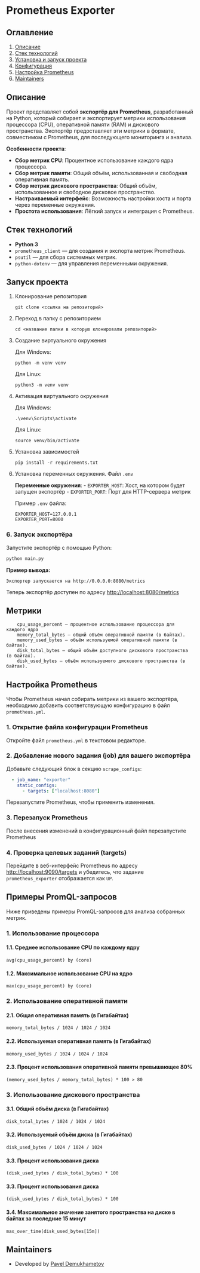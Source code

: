 # Prometheus Exporter

## Оглавление
1. [Описание](#описание)
2. [Стек технологий](#стек-технологий)
3. [Установка и запуск проекта](#установка-и-запуск-проекта)
4. [Конфигурация](#конфигурация)
5. [Настройка Prometheus](#настройка-prometheus)
6. [Maintainers](#maintainers)

## Описание

Проект представляет собой **экспортёр для Prometheus**, разработанный на Python, который собирает и экспортирует метрики использования процессора (CPU), оперативной памяти (RAM) и дискового пространства. Экспортёр предоставляет эти метрики в формате, совместимом с Prometheus, для последующего мониторинга и анализа.

**Особенности проекта**:
- **Сбор метрик CPU**: Процентное использование каждого ядра процессора.
- **Сбор метрик памяти**: Общий объём, использованная и свободная оперативная память.
- **Сбор метрик дискового пространства**: Общий объём, использованное и свободное дисковое пространство.
- **Настраиваемый интерфейс**: Возможность настройки хоста и порта через переменные окружения.
- **Простота использования**: Лёгкий запуск и интеграция с Prometheus.

## Стек технологий
- **Python 3**
- `prometheus_client` — для создания и экспорта метрик Prometheus.
- `psutil` — для сбора системных метрик.
- `python-dotenv` — для управления переменными окружения.

## Запуск проекта

1. Клонирование репозитория

    ```
    git clone <ссылка на репозиторий>
    ```

2. Переход в папку с репозиторием

    ```
    cd <название папки в которую клонировали репозиторий>
    ```

3. Создание виртуального окружения

    Для Windows:
    ```
    python -m venv venv
    ```

    Для Linux:
    ```
    python3 -m venv venv
    ```

4. Активация виртуального окружения

    Для Windows:
    ```
    .\venv\Scripts\activate
    ```

    Для Linux:
    ```
    source venv/bin/activate
    ```

5. Установка зависимостей

    ```
    pip install -r requirements.txt
    ```

6. Установка переменных окружения. Файл `.env`

    **Переменные окружения**:
        - `EXPORTER_HOST`: Хост, на котором будет запущен экспортёр 
        - `EXPORTER_PORT`: Порт для HTTP-сервера метрик

    Пример `.env` файла:
    ```
    EXPORTER_HOST=127.0.0.1
    EXPORTER_PORT=8000
    ```


### 6. Запуск экспортёра

Запустите экспортёр с помощью Python:

```bash
python main.py
```

**Пример вывода:**

```
Экспортер запускается на http://0.0.0.0:8080/metrics
```

Теперь экспортёр доступен по адресу [http://localhost:8080/metrics](http://localhost:8080/metrics)

## Метрики
```
    cpu_usage_percent — процентное использование процессора для каждого ядра
    memory_total_bytes — общий объём оперативной памяти (в байтах).
    memory_used_bytes — объём используемой оперативной памяти (в байтах).
    disk_total_bytes — общий объём доступного дискового пространства (в байтах).
    disk_used_bytes — объём используемого дискового пространства (в байтах).
```

## Настройка Prometheus

Чтобы Prometheus начал собирать метрики из вашего экспортёра, необходимо добавить соответствующую конфигурацию в файл `prometheus.yml`.

### 1. Открытие файла конфигурации Prometheus

Откройте файл `prometheus.yml` в текстовом редакторе.

### 2. Добавление нового задания (job) для вашего экспортёра

Добавьте следующий блок в секцию `scrape_configs`:

```yaml
  - job_name: "exporter"
    static_configs:
      - targets: ["localhost:8080"]
```
Перезапустите Prometheus, чтобы применить изменения.

### 3. Перезапуск Prometheus

После внесения изменений в конфигурационный файл перезапустите Prometheus

### 4. Проверка целевых заданий (targets)

Перейдите в веб-интерфейс Prometheus по адресу [http://localhost:9090/targets](http://localhost:9090/targets) и убедитесь, что задание `prometheus_exporter` отображается как `UP`.

## Примеры PromQL-запросов

Ниже приведены примеры PromQL-запросов для анализа собранных метрик.

### 1. Использование процессора

#### 1.1. Среднее использование CPU по каждому ядру

```promql
avg(cpu_usage_percent) by (core)
```

#### 1.2. Максимальное использование CPU на ядро

```promql
max(cpu_usage_percent) by (core)
```

### 2. Использование оперативной памяти

#### 2.1. Общая оперативная память (в Гигабайтах)

```promql
memory_total_bytes / 1024 / 1024 / 1024
```

#### 2.2. Используемая оперативная память (в Гигабайтах)

```promql
memory_used_bytes / 1024 / 1024 / 1024
```

#### 2.3. Процент использования оперативной памяти превышающее 80%

```promql
(memory_used_bytes / memory_total_bytes) * 100 > 80
```

### 3. Использование дискового пространства

#### 3.1. Общий объём диска (в Гигабайтах)

```promql
disk_total_bytes / 1024 / 1024 / 1024
```

#### 3.2. Используемый объём диска (в Гигабайтах)

```promql
disk_used_bytes / 1024 / 1024 / 1024
```

#### 3.3. Процент использования диска

```promql
(disk_used_bytes / disk_total_bytes) * 100
```

#### 3.3. Процент использования диска

```promql
(disk_used_bytes / disk_total_bytes) * 100
```

#### 3.4. Максимальное значение занятого пространства на диске в байтах за последние 15 минут
```promql
max_over_time(disk_used_bytes[15m])
```

## Maintainers

- Developed by [Pavel Demukhametov](https://github.com/Pavel-Demukhametov)
